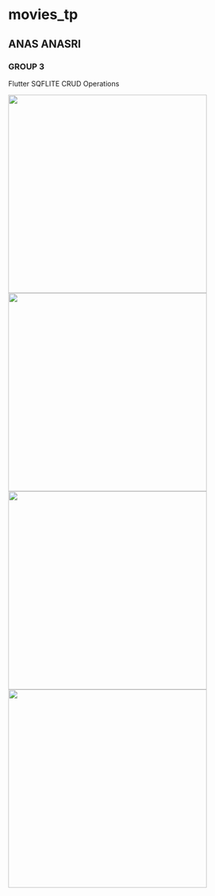 # movies_tp
## ANAS ANASRI
### GROUP 3

Flutter SQFLITE CRUD Operations

<p float="left">
  <img src="tree/master/screen/img1.png" width="400" />
  <img src="tree/master/screen/img2.png" width="400" />
  <img src="tree/master/screen/img3.png" width="400" />
  <img src="tree/master/screen/img4.png" width="400" />
</p>

